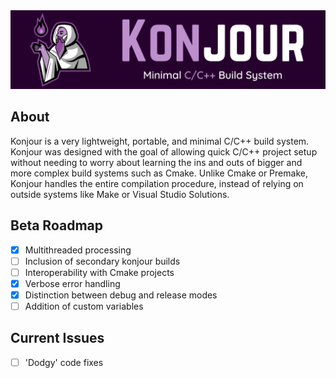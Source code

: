<img src="branding/banner.png">

## About
Konjour is a very lightweight, portable, and minimal C/C++ build system. Konjour was designed with the goal of allowing quick C/C++ project setup without needing to worry about learning the ins and outs of bigger and more complex build systems such as Cmake. Unlike Cmake or Premake, Konjour handles the entire compilation procedure, instead of relying on outside systems like Make or Visual Studio Solutions.

## Beta Roadmap
- [X] Multithreaded processing
- [ ] Inclusion of secondary konjour builds
- [ ] Interoperability with Cmake projects
- [X] Verbose error handling
- [X] Distinction between debug and release modes
- [ ] Addition of custom variables

## Current Issues
- [ ] 'Dodgy' code fixes
